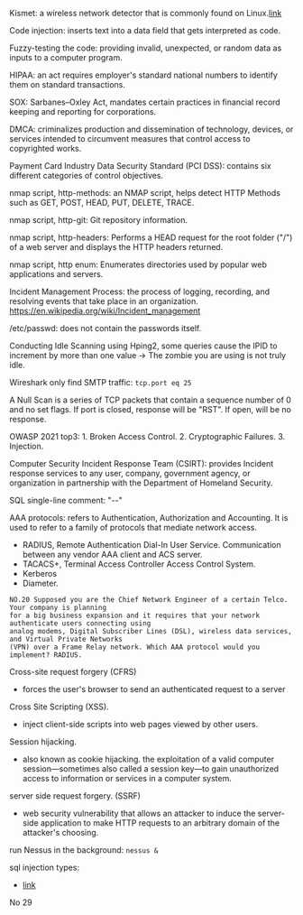 Kismet: a wireless network detector that is commonly found on Linux.[link](https://www.kismetwireless.net/)

Code injection: inserts text into a data field that gets interpreted as code.

Fuzzy-testing the code: providing invalid, unexpected, or random data as inputs to a computer program.

HIPAA: an act  requires employer's standard national numbers to identify them on standard transactions.

SOX: Sarbanes–Oxley Act, mandates certain practices in financial record keeping and reporting for corporations.

DMCA: criminalizes production and dissemination of technology, devices, or services intended to circumvent measures that control access to copyrighted works.

Payment Card Industry Data Security Standard (PCI DSS): contains six different categories of control objectives.

nmap script, http-methods: an NMAP script, helps detect HTTP Methods such as GET, POST, HEAD, PUT, DELETE, TRACE.

nmap script, http-git: Git repository information.

nmap script, http-headers: Performs a HEAD request for the root folder ("/") of a web server and displays the HTTP headers returned.

nmap script, http enum: Enumerates directories used by popular web applications and servers.

Incident Management Process: the process of logging, recording, and resolving events that take place in an organization. https://en.wikipedia.org/wiki/Incident_management

/etc/passwd: does not contain the passwords itself.

Conducting Idle Scanning using Hping2, some queries cause the IPID to increment by more than one value -> The zombie you are using is not truly idle.

Wireshark only find SMTP traffic: ``` tcp.port eq 25 ```

A Null Scan is a series of TCP packets that contain a sequence number of 0 and no set flags. If port is closed, response will be "RST". If open, will be no response.

OWASP 2021 top3: 1. Broken Access Control. 2. Cryptographic Failures. 3. Injection.

Computer Security Incident Response Team (CSIRT): provides Incident response services to any user, company, government agency, or organization in partnership with the Department of Homeland Security.

SQL single-line comment: "--"

AAA protocols: refers to Authentication, Authorization and Accounting. It is used to refer to a family of protocols that mediate network access.
- RADIUS, Remote Authentication Dial-In User Service. Communication between any vendor AAA client and ACS server.
- TACACS+, Terminal Access Controller Access Control System. 
- Kerberos
- Diameter.

``` 
NO.20 Supposed you are the Chief Network Engineer of a certain Telco. Your company is planning
for a big business expansion and it requires that your network authenticate users connecting using
analog modems, Digital Subscriber Lines (DSL), wireless data services, and Virtual Private Networks
(VPN) over a Frame Relay network. Which AAA protocol would you implement? RADIUS. 
```

Cross-site request forgery (CFRS)
- forces the user's browser to send an authenticated request to a server

Cross Site Scripting (XSS).
- inject client-side scripts into web pages viewed by other users.

Session hijacking.
- also known as cookie hijacking. the exploitation of a valid computer session—sometimes also called a session key—to gain unauthorized access to information or services in a computer system.

server side request forgery. (SSRF)
- web security vulnerability that allows an attacker to induce the server-side application to make HTTP requests to an arbitrary domain of the attacker's choosing.

run Nessus in the background: ``` nessus & ```

sql injection types:
- [link](https://www.greycampus.com/opencampus/ethical-hacking/types-of-sql-injection)

No 29

